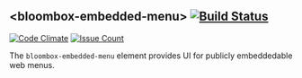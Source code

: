 
## &lt;bloombox-embedded-menu&gt;  [![Build Status](https://buildbot.hq.mm-corp.systems/jenkins/buildStatus/icon?job=Bloombox/elements/bloombox-embedded-menu)](https://buildbot.hq.mm-corp.systems/jenkins/job/Bloombox/elements/bloombox-embedded-menu)

[![Code Climate](https://codeclimate.com/repos/58e12c0f9f7f131ffc000001/badges/0487a8fa666cd134d7ef/gpa.svg)](https://codeclimate.com/repos/58e12c0f9f7f131ffc000001/feed) [![Issue Count](https://codeclimate.com/repos/58e12c0f9f7f131ffc000001/badges/0487a8fa666cd134d7ef/issue_count.svg)](https://codeclimate.com/repos/58e12c0f9f7f131ffc000001/feed)

The `bloombox-embedded-menu` element provides UI for publicly embeddedable web menus.
